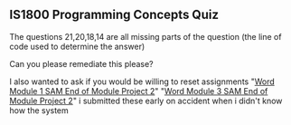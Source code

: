 ## IS1800 Programming Concepts Quiz
The questions 21,20,18,14 are all missing parts of the question (the line of code used to determine the answer)

Can you please remediate this please?

I also wanted to ask if you would be willing to reset assignments
"[Word Module 1 SAM End of Module Project 2](https://umsystem.instructure.com/courses/316068/assignments/3057473)"
"[Word Module 3 SAM End of Module Project 2](https://umsystem.instructure.com/courses/316068/assignments/3057481)" i submitted these early on accident when i didn't know how the system